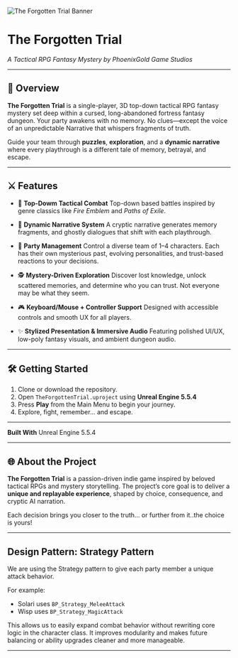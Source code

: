 ![The Forgotten Trial Banner](titleart.png)

# **The Forgotten Trial**  
*A Tactical RPG Fantasy Mystery by PhoenixGold Game Studios*

---

## 🧩 Overview

**The Forgotten Trial** is a single-player, 3D top-down tactical RPG fantasy mystery set deep within a cursed, long-abandoned fortress fantasy dungeon.
Your party awakens with no memory. No clues—except the voice of an unpredictable Narrative that whispers fragments of truth.

Guide your team through **puzzles**, **exploration**, and a **dynamic narrative** where every playthrough is a different tale of memory, betrayal, and escape.

---

## ⚔️ Features

* 🎯 **Top-Dowm Tactical Combat**
  Top-down based battles inspired by genre classics like *Fire Emblem* and *Paths of Exile*.

* 🧠 **Dynamic Narrative System**
  A cryptic narrative generates memory fragments, and ghostly dialogues that shift with each playthrough.

* 👥 **Party Management**
  Control a diverse team of 1–4 characters. Each has their own mysterious past, evolving personalities, and trust-based reactions to your decisions.

* 🕵️ **Mystery-Driven Exploration**
  Discover lost knowledge, unlock scattered memories, and determine who you can trust. Not everyone may be what they seem.

* 🎮 **Keyboard/Mouse + Controller Support**
  Designed with accessible controls and smooth UX for all players.

* ✨ **Stylized Presentation & Immersive Audio**
  Featuring polished UI/UX, low-poly fantasy visuals, and ambient dungeon audio.

---

## 🛠️ Getting Started

1. Clone or download the repository.
2. Open `TheForgottenTrial.uproject` using **Unreal Engine 5.5.4**
3. Press **Play** from the Main Menu to begin your journey.
4. Explore, fight, remember… and escape.

---

**Built With**
Unreal Engine 5.5.4

---

## 🌐 About the Project

**The Forgotten Trial** is a passion-driven indie game inspired by beloved tactical RPGs and mystery storytelling.
The project’s core goal is to deliver a **unique and replayable experience**, shaped by choice, consequence, and cryptic AI narration.

Each decision brings you closer to the truth… or further from it..the choice is yours!

---
## Design Pattern: Strategy Pattern

We are using the Strategy pattern to give each party member a unique attack behavior.

For example:
- Solari uses `BP_Strategy_MeleeAttack`
- Wisp uses `BP_Strategy_MagicAttack`

This allows us to easily expand combat behavior without rewriting core logic in the character class. It improves modularity and makes future balancing or ability upgrades cleaner and more manageable.

---
